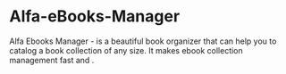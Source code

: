 # Alfa-eBooks-Manager
Alfa Ebooks Manager - is a beautiful book organizer that can help you to catalog a book collection of any size. It makes ebook collection management fast and .
